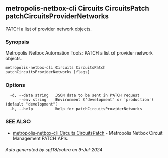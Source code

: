 ## metropolis-netbox-cli Circuits CircuitsPatch patchCircuitsProviderNetworks

PATCH a list of provider network objects.

### Synopsis


Metropolis Netbox Automation Tools:
  PATCH a list of provider network objects.

```
metropolis-netbox-cli Circuits CircuitsPatch patchCircuitsProviderNetworks [flags]
```

### Options

```
  -d, --data string   JSON data to be sent in PATCH request
      --env string    Environment ('development' or 'production') (default "development")
  -h, --help          help for patchCircuitsProviderNetworks
```

### SEE ALSO

* [metropolis-netbox-cli Circuits CircuitsPatch]()	 - Metropolis Netbox Circuit Management PATCH APIs.

###### Auto generated by spf13/cobra on 9-Jul-2024
